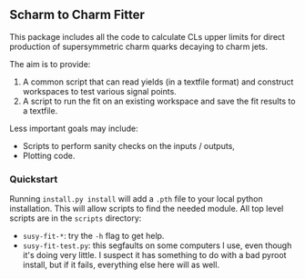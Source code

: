 ## Scharm to Charm Fitter

This package includes all the code to calculate CLs upper limits for
direct production of supersymmetric charm quarks decaying to charm jets.

The aim is to provide:

 1. A common script that can read yields (in a textfile format) and
    construct workspaces to test various signal points.
 2. A script to run the fit on an existing workspace and save the fit
    results to a textfile.

Less important goals may include:

 - Scripts to perform sanity checks on the inputs / outputs,
 - Plotting code.

### Quickstart

Running `install.py install` will add a `.pth` file to your local
python installation. This will allow scripts to find the needed
module.  All top level scripts are in the `scripts` directory:

 - `susy-fit-*`: try the `-h` flag to get help.
 - `susy-fit-test.py`: this segfaults on some computers I use, even
   though it's doing very little. I suspect it has something to do
   with a bad pyroot install, but if it fails, everything else here
   will as well.
